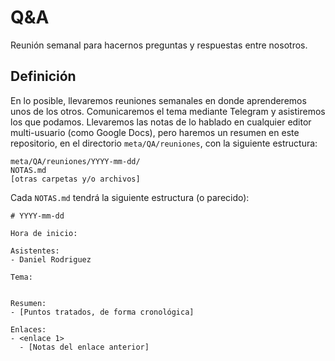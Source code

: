 ﻿# Q&A

Reunión semanal para hacernos preguntas y respuestas entre nosotros.

## Definición

En lo posible, llevaremos reuniones semanales en donde aprenderemos
unos de los otros. Comunicaremos el tema mediante Telegram y
asistiremos los que podamos. Llevaremos las notas de lo hablado en
cualquier editor multi-usuario (como Google Docs), pero haremos un
resumen en este repositorio, en el directorio `meta/QA/reuniones`, con
la siguiente estructura:

```
meta/QA/reuniones/YYYY-mm-dd/
NOTAS.md
[otras carpetas y/o archivos]
```

Cada `NOTAS.md` tendrá la siguiente estructura (o parecido):

```
# YYYY-mm-dd

Hora de inicio:

Asistentes:
- Daniel Rodriguez

Tema:


Resumen:
- [Puntos tratados, de forma cronológica]

Enlaces:
- <enlace 1>
  - [Notas del enlace anterior]
```
